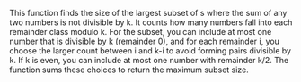 This function finds the size of the largest subset of s where the sum of any two numbers is not divisible by k. It counts how many numbers fall into each remainder class modulo k. For the subset, you can include at most one number that is divisible by k (remainder 0), and for each remainder i, you choose the larger count between i and k-i to avoid forming pairs divisible by k. If k is even, you can include at most one number with remainder k/2. The function sums these choices to return the maximum subset size.